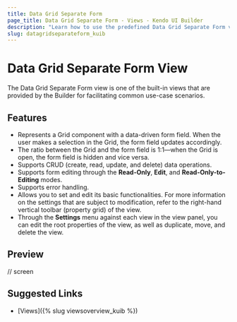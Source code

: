 ```yaml
---
title: Data Grid Separate Form
page_title: Data Grid Separate Form - Views - Kendo UI Builder
description: "Learn how to use the predefined Data Grid Separate Form view which is provided by the Kendo UI Builder tool for creating and managing Angular and AngularJS-based web applications."
slug: datagridseparateform_kuib
---
```


# Data Grid Separate Form View

The Data Grid Separate Form view is one of the built-in views that are provided by the Builder for facilitating common use-case scenarios.  

## Features

* Represents a Grid component with a data-driven form field. When the user makes a selection in the Grid, the form field updates accordingly.
* The ratio between the Grid and the form field is 1:1&mdash;when the Grid is open, the form field is hidden and vice versa.
* Supports CRUD (create, read, update, and delete) data operations.
* Supports form editing through the **Read-Only**, **Edit**, and **Read-Only-to-Editing** modes.
* Supports error handling.
* Allows you to set and edit its basic functionalities. For more information on the settings that are subject to modification, refer to the right-hand vertical toolbar (property grid) of the view.
* Through the **Settings** menu against each view in the view panel, you can edit the root properties of the view, as well as duplicate, move, and delete the view.

## Preview

// screen

## Suggested Links

* [Views]({% slug viewsoverview_kuib %})
